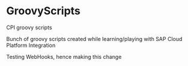 # GroovyScripts
CPI groovy scripts

Bunch of groovy scripts created while learning/playing with SAP Cloud Platform Integration

Testing WebHooks, hence making this change
